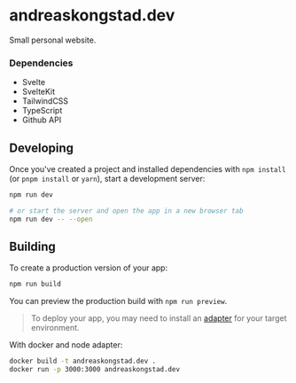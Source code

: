 # andreaskongstad.dev
Small personal website.

### Dependencies
- Svelte
- SvelteKit
- TailwindCSS
- TypeScript
- Github API

## Developing

Once you've created a project and installed dependencies with `npm install` (or `pnpm install` or `yarn`), start a development server:

```bash
npm run dev

# or start the server and open the app in a new browser tab
npm run dev -- --open
```

## Building

To create a production version of your app:

```bash
npm run build
```

You can preview the production build with `npm run preview`.

> To deploy your app, you may need to install an [adapter](https://kit.svelte.dev/docs/adapters) for your target environment.

With docker and node adapter:

```bash 
docker build -t andreaskongstad.dev .
docker run -p 3000:3000 andreaskongstad.dev
```